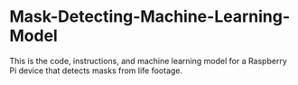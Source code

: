 # Mask-Detecting-Machine-Learning-Model
This is the code, instructions, and machine learning model for a Raspberry Pi device that detects masks from life footage. 
